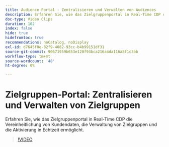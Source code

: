 ```yaml
---
title: Audience Portal - Zentralisieren und Verwalten von Audiences
description: Erfahren Sie, wie das Zielgruppenportal in Real-Time CDP die Vereinheitlichung von Kundendaten, die Verwaltung von Zielgruppen und die Aktivierung in Echtzeit ermöglicht.
doc-type: Video Clips
duration: 102
index: false
hide: true
hidefromtoc: true
recommendations: noCatalog, noDisplay
exl-id: d7645f0e-82f9-4082-93cc-b4b99151df31
source-git-commit: 90671959b653e120f93bca216a4da116a8f1c3bb
workflow-type: tm+mt
source-wordcount: '48'
ht-degree: 0%

---
```


# Zielgruppen-Portal: Zentralisieren und Verwalten von Zielgruppen

Erfahren Sie, wie das Zielgruppenportal in Real-Time CDP die Vereinheitlichung von Kundendaten, die Verwaltung von Zielgruppen und die Aktivierung in Echtzeit ermöglicht.

<!-- 62_S508_3442517_101_audience-portal-centralizing-and-managing-audiences -->
>[!VIDEO](https://video.tv.adobe.com/v/3459746/?learn=on&enablevpops=true&captions=ger)
